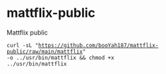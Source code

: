 # mattflix-public
Mattflix public

<code>curl -sL "https://github.com/booYah187/mattflix-public/raw/main/mattflix" -o ../usr/bin/mattflix && chmod +x ../usr/bin/mattflix</code>
